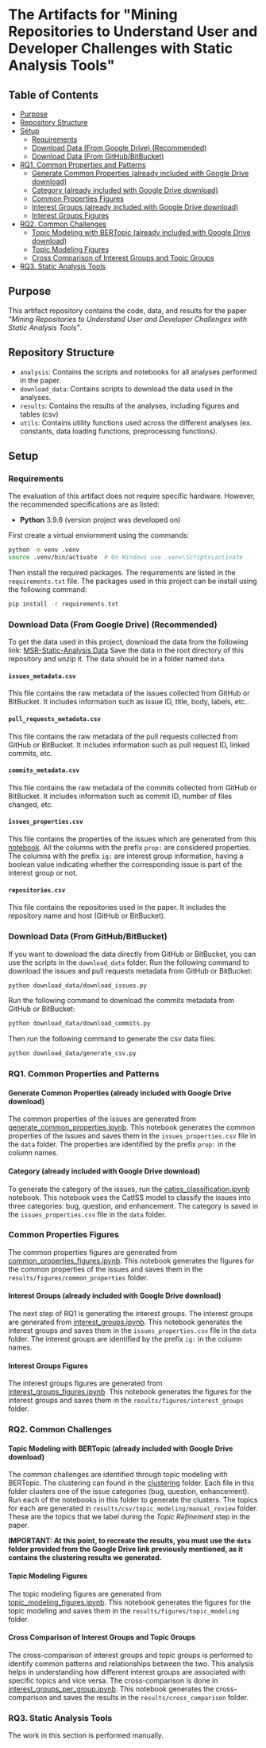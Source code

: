 # The Artifacts for "Mining Repositories to Understand User and Developer Challenges with Static Analysis Tools"

## Table of Contents
- [Purpose](##purpose)
- [Repository Structure](##repository-structure)
- [Setup](##setup)
    - [Requirements](###requirements)
    - [Download Data (From Google Drive) (Recommended)](###download-data-from-google-drive-recommended)
    - [Download Data (From GitHub/BitBucket)](###download-data-from-githubbitbucket)
- [RQ1. Common Properties and Patterns](##rq1-common-properties-and-patterns)
    - [Generate Common Properties (already included with Google Drive download)](###generate-common-properties-already-included-with-google-drive-download)
    - [Category (already included with Google Drive download)](###category-already-included-with-google-drive-download)
    - [Common Properties Figures](###common-properties-figures)
    - [Interest Groups (already included with Google Drive download)](###interest-groups-already-included-with-google-drive-download)
    - [Interest Groups Figures](###interest-groups-figures)
- [RQ2. Common Challenges](##rq2-common-challenges)
    - [Topic Modeling with BERTopic (already included with Google Drive download)](###topic-modeling-with-bertopic-already-included-with-google-drive-download)
    - [Topic Modeling Figures](###topic-modeling-figures)
    - [Cross Comparison of Interest Groups and Topic Groups](###cross-comparison-of-interest-groups-and-topic-groups)
- [RQ3. Static Analysis Tools](##rq3-static-analysis-tools)

## Purpose
This artifact repository contains the code, data, and results for the paper *"Mining Repositories to Understand User and Developer Challenges with Static Analysis Tools"*.

## Repository Structure
- `analysis`: Contains the scripts and notebooks for all analyses performed in the paper.
- `download_data`: Contains scripts to download the data used in the analyses.
- `results`: Contains the results of the analyses, including figures and tables (csv)
- `utils`: Contains utility functions used across the different analyses (ex. constants, data loading functions, preprocessing functions).



## Setup
### Requirements
The evaluation of this artifact does not require specific hardware. However, the recommended specifications are as listed:
- **Python** 3.9.6 (version project was developed on)

First create a virtual enviornment using the commands:
```bash
python -m venv .venv
source .venv/bin/activate  # On Windows use .venv\Scripts\activate
```
Then install the required packages. The requirements are listed in the `requirements.txt` file.
The packages used in this project can be install using the following command:
```bash
pip install -r requirements.txt
```

### Download Data (From Google Drive) (Recommended)
To get the data used in this project, download the data from the following link:
[MSR-Static-Analysis Data](https://drive.google.com/file/d/12cIILySkvsyZYdkrPSwRWKQaI0dDLTKq/view?usp=sharing)
Save the data in the root directory of this repository and unzip it. The data should be in a folder named `data`.

#### `issues_metadata.csv`
This file contains the raw metadata of the issues collected from GitHub or BitBucket. It includes information such as issue ID, title, body, labels, etc..

#### `pull_requests_metadata.csv`
This file contains the raw metadata of the pull requests collected from GitHub or BitBucket. It includes information such as pull request ID, linked commits, etc.

#### `commits_metadata.csv`
This file contains the raw metadata of the commits collected from GitHub or BitBucket. It includes information such as commit ID, number of files changed, etc.

#### `issues_properties.csv`
This file contains the properties of the issues which are generated from this [notebook](./analysis/common_properties/generate_common_properties.ipynb). All the columns with the prefix `prop:` are considered properties. The columns with the prefix `ig:` are interest group information, having a boolean value indicating whether the corresponding issue is part of the interest group or not.

#### `repositories.csv`
This file contains the repositories used in the paper. It includes the repository name and host (GitHub or BitBucket).

### Download Data (From GitHub/BitBucket)
If you want to download the data directly from GitHub or BitBucket, you can use the scripts in the `download_data` folder.
Run the following command to download the issues and pull requests metadata from GitHub or BitBucket:
```bash
python download_data/download_issues.py
```
Run the following command to download the commits metadata from GitHub or BitBucket:
```bash
python download_data/download_commits.py
```
Then run the following command to generate the csv data files:
```bash
python download_data/generate_csv.py
```

### RQ1. Common Properties and Patterns
#### Generate Common Properties (already included with Google Drive download)
The common properties of the issues are generated from [generate_common_properties.ipynb](./analysis/common_properties/generate_common_properties.ipynb). This notebook generates the common properties of the issues and saves them in the `issues_properties.csv` file in the `data` folder. The properties are identified by the prefix `prop:` in the column names.
#### Category (already included with Google Drive download)
To generate the category of the issues, run the [catiss_classification.ipynb](./analysis/catiss_classification/catiss_classification.ipynb) notebook. This notebook uses the CatISS model to classify the issues into three categories: bug, question, and enhancement. The category is saved in the `issues_properties.csv` file in the `data` folder.

### Common Properties Figures
The common properties figures are generated from [common_properties_figures.ipynb](./analysis/common_properties/common_properties_figures.ipynb). This notebook generates the figures for the common properties of the issues and saves them in the `results/figures/common_properties` folder.

#### Interest Groups (already included with Google Drive download)
The next step of RQ1 is generating the interest groups. The interest groups are generated from [interest_groups.ipynb](./analysis/interest_groups/interest_groups.ipynb). This notebook generates the interest groups and saves them in the `issues_properties.csv` file in the `data` folder. The interest groups are identified by the prefix `ig:` in the column names.

#### Interest Groups Figures
The interest groups figures are generated from [interest_groups_figures.ipynb](./analysis/interest_groups/interest_groups_figures.ipynb). This notebook generates the figures for the interest groups and saves them in the `results/figures/interest_groups` folder.

### RQ2. Common Challenges
#### Topic Modeling with BERTopic (already included with Google Drive download)
The common challenges are identified through topic modeling with BERTopic. The clustering can found in the [clustering](./analysis/topic_modeling/clustering) folder. Each file in this folder clusters one of the issue categories (bug, question, enhancement). Run each of the notebooks in this folder to generate the clusters. The topics for each are generated in `results/csv/topic_modeling/manual_review` folder. These are the topics that we label during the *Topic Refinement* step in the paper.

**IMPORTANT: At this point, to recreate the results, you must use the `data` folder provided from the Google Drive link previously mentioned, as it contains the clustering results we generated.**

#### Topic Modeling Figures
The topic modeling figures are generated from [topic_modeling_figures.ipynb](./analysis/topic_modeling/topic_modeling_figures.ipynb). This notebook generates the figures for the topic modeling and saves them in the `results/figures/topic_modeling` folder.

#### Cross Comparison of Interest Groups and Topic Groups
The cross-comparison of interest groups and topic groups is performed to identify common patterns and relationships between the two. This analysis helps in understanding how different interest groups are associated with specific topics and vice versa. The cross-comparison is done in [interest_groups_per_group.ipynb](./analysis/cross_comparison/interest_groups_per_group.ipynb). This notebook generates the cross-comparison and saves the results in the `results/cross_comparison` folder.

### RQ3. Static Analysis Tools
The work in this section is performed manually.